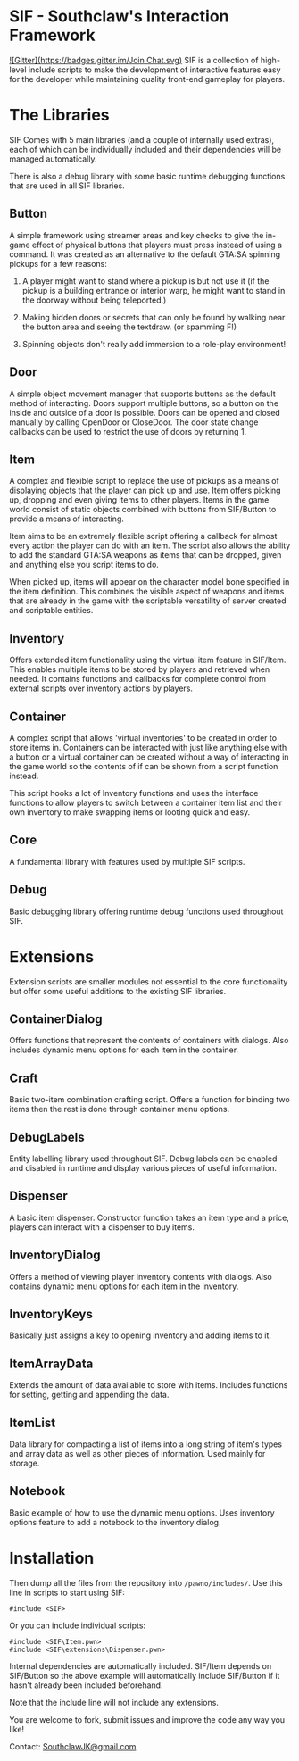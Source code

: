 # SIF - Southclaw's Interaction Framework
[![Gitter](https://badges.gitter.im/Join Chat.svg)](https://gitter.im/Southclaw/SIF?utm_source=badge&utm_medium=badge&utm_campaign=pr-badge&utm_content=badge)
SIF is a collection of high-level include scripts to make the development of
interactive features easy for the developer while maintaining quality front-end
gameplay for players.


# The Libraries

SIF Comes with 5 main libraries (and a couple of internally used extras),
each of which can be individually included and their dependencies will be
managed automatically.

There is also a debug library with some basic runtime debugging functions that
are used in all SIF libraries.


## Button
A simple framework using streamer areas and key checks to give the in-game
effect of physical buttons that players must press instead of using a command.
It was created as an alternative to the default GTA:SA spinning pickups for a
few reasons:

1. A player might want to stand where a pickup is but not use it
(if the	pickup is a building entrance or interior warp, he might
want to stand in the doorway without being teleported.)

2. Making hidden doors or secrets that can only be found by walking
near the button area and seeing the textdraw. (or spamming F!)

3. Spinning objects don't really add immersion to a role-play
environment!


## Door
A simple object movement manager that supports buttons as the default method of
interacting. Doors support multiple buttons, so a button on the inside and
outside of a door is possible. Doors can be opened and closed manually by
calling OpenDoor or CloseDoor. The door state change callbacks can be used to
restrict the use of doors by returning 1.


## Item
A complex and flexible script to replace the use of pickups as a means of
displaying objects that the player can pick up and use. Item offers picking up,
dropping and even giving items to other players. Items in the game world consist
of static objects combined with buttons from SIF/Button to provide a means of
interacting.

Item aims to be an extremely flexible script offering a callback for almost
every action the player can do with an item. The script also allows the ability
to add the standard GTA:SA weapons as items that can be dropped, given and
anything else you script items to do.

When picked up, items will appear on the character model bone specified in the
item definition. This combines the visible aspect of weapons and items that are
already in the game with the scriptable versatility of server created and
scriptable entities.


## Inventory
Offers extended item functionality using the virtual item feature in SIF/Item.
This enables multiple items to be stored by players and retrieved when needed.
It contains functions and callbacks for complete control from external scripts
over inventory actions by players.


## Container
A complex script that allows 'virtual inventories' to be created in order to
store items in. Containers can be interacted with just like anything else with a
button or a virtual container can be created without a way of interacting in the
game world so the contents of if can be shown from a script function instead.

This script hooks a lot of Inventory functions and uses the interface functions
to allow players to switch between a container item list and their own inventory
to make swapping items or looting quick and easy.


## Core
A fundamental library with features used by multiple SIF scripts.

## Debug
Basic debugging library offering runtime debug functions used throughout SIF.


# Extensions

Extension scripts are smaller modules not essential to the core functionality
but offer some useful additions to the existing SIF libraries.

## ContainerDialog
Offers functions that represent the contents of containers with dialogs. Also
includes dynamic menu options for each item in the container.

## Craft
Basic two-item combination crafting script. Offers a function for binding two
items then the rest is done through container menu options.

## DebugLabels
Entity labelling library used throughout SIF. Debug labels can be enabled and
disabled in runtime and display various pieces of useful information.

## Dispenser
A basic item dispenser. Constructor function takes an item type and a price,
players can interact with a dispenser to buy items.

## InventoryDialog
Offers a method of viewing player inventory contents with dialogs. Also contains
dynamic menu options for each item in the inventory.

## InventoryKeys
Basically just assigns a key to opening inventory and adding items to it.

## ItemArrayData
Extends the amount of data available to store with items. Includes functions for
setting, getting and appending the data.

## ItemList
Data library for compacting a list of items into a long string of item's types
and array data as well as other pieces of information. Used mainly for storage.

## Notebook
Basic example of how to use the dynamic menu options. Uses inventory options
feature to add a notebook to the inventory dialog.


# Installation
Then dump all the files from the repository into ```/pawno/includes/```.
Use this line in scripts to start using SIF:

	#include <SIF>

Or you can include individual scripts:

	#include <SIF\Item.pwn>
	#include <SIF\extensions\Dispenser.pwn>

Internal dependencies are automatically included. SIF/Item depends on SIF/Button
so the above example will automatically include SIF/Button if it hasn't already
been included beforehand.

Note that the <SIF> include line will not include any extensions.


You are welcome to fork, submit issues and improve the code any way you like!

Contact: SouthclawJK@gmail.com
